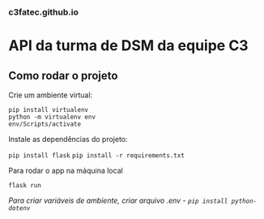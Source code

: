 ### c3fatec.github.io
# API da turma de DSM da equipe C3

## Como rodar o projeto
Crie um ambiente virtual:
```
pip install virtualenv
python -m virtualenv env
env/Scripts/activate
```

Instale as dependências do projeto:

`pip install flask`
`pip install -r requirements.txt`

Para rodar o app na máquina local 

`flask run`

*Para criar variáveis de ambiente, criar arquivo .env - `pip install python-dotenv`*
